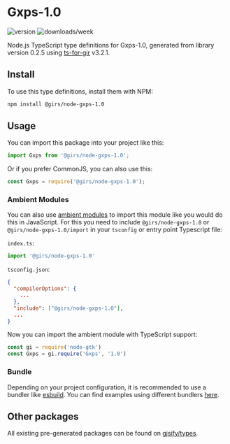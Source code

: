 
# Gxps-1.0

![version](https://img.shields.io/npm/v/@girs/node-gxps-1.0)
![downloads/week](https://img.shields.io/npm/dw/@girs/node-gxps-1.0)


Node.js TypeScript type definitions for Gxps-1.0, generated from library version 0.2.5 using [ts-for-gir](https://github.com/gjsify/ts-for-gir) v3.2.1.


## Install

To use this type definitions, install them with NPM:
```bash
npm install @girs/node-gxps-1.0
```

## Usage

You can import this package into your project like this:
```ts
import Gxps from '@girs/node-gxps-1.0';
```

Or if you prefer CommonJS, you can also use this:
```ts
const Gxps = require('@girs/node-gxps-1.0');
```

### Ambient Modules

You can also use [ambient modules](https://github.com/gjsify/ts-for-gir/tree/main/packages/cli#ambient-modules) to import this module like you would do this in JavaScript.
For this you need to include `@girs/node-gxps-1.0` or `@girs/node-gxps-1.0/import` in your `tsconfig` or entry point Typescript file:

`index.ts`:
```ts
import '@girs/node-gxps-1.0'
```

`tsconfig.json`:
```json
{
  "compilerOptions": {
    ...
  },
  "include": ["@girs/node-gxps-1.0"],
  ...
}
```

Now you can import the ambient module with TypeScript support: 

```ts
const gi = require('node-gtk')
const Gxps = gi.require('Gxps', '1.0')
```


### Bundle

Depending on your project configuration, it is recommended to use a bundler like [esbuild](https://esbuild.github.io/). You can find examples using different bundlers [here](https://github.com/gjsify/ts-for-gir/tree/main/examples).

## Other packages

All existing pre-generated packages can be found on [gjsify/types](https://github.com/gjsify/types).

